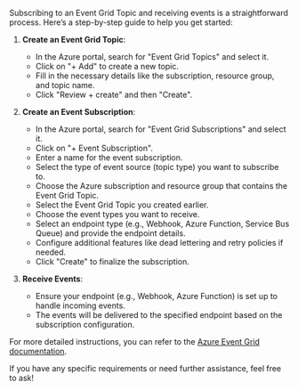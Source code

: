 Subscribing to an Event Grid Topic and receiving events is a straightforward process. Here’s a step-by-step guide to help you get started:

1. **Create an Event Grid Topic**:
   - In the Azure portal, search for "Event Grid Topics" and select it.
   - Click on "+ Add" to create a new topic.
   - Fill in the necessary details like the subscription, resource group, and topic name.
   - Click "Review + create" and then "Create".

2. **Create an Event Subscription**:
   - In the Azure portal, search for "Event Grid Subscriptions" and select it.
   - Click on "+ Event Subscription".
   - Enter a name for the event subscription.
   - Select the type of event source (topic type) you want to subscribe to.
   - Choose the Azure subscription and resource group that contains the Event Grid Topic.
   - Select the Event Grid Topic you created earlier.
   - Choose the event types you want to receive.
   - Select an endpoint type (e.g., Webhook, Azure Function, Service Bus Queue) and provide the endpoint details.
   - Configure additional features like dead lettering and retry policies if needed.
   - Click "Create" to finalize the subscription.

3. **Receive Events**:
   - Ensure your endpoint (e.g., Webhook, Azure Function) is set up to handle incoming events.
   - The events will be delivered to the specified endpoint based on the subscription configuration.

For more detailed instructions, you can refer to the [Azure Event Grid documentation](https://learn.microsoft.com/en-us/azure/event-grid/custom-topics).

If you have any specific requirements or need further assistance, feel free to ask!